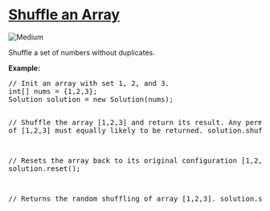 # [Shuffle an Array](https://leetcode.com/problems/shuffle-an-array/)
<img src="https://img.shields.io/badge/difficulty-medium-orange.svg?style=flat-square" alt="Medium" />

<p>Shuffle a set of numbers without duplicates.
</p>

<p><b>Example:</b>
<pre>
// Init an array with set 1, 2, and 3.
int[] nums = {1,2,3};
Solution solution = new Solution(nums);

// Shuffle the array [1,2,3] and return its result. Any permutation of [1,2,3] must equally likely to be returned.
solution.shuffle();

// Resets the array back to its original configuration [1,2,3].
solution.reset();

// Returns the random shuffling of array [1,2,3].
solution.shuffle();
</pre>
</p>

